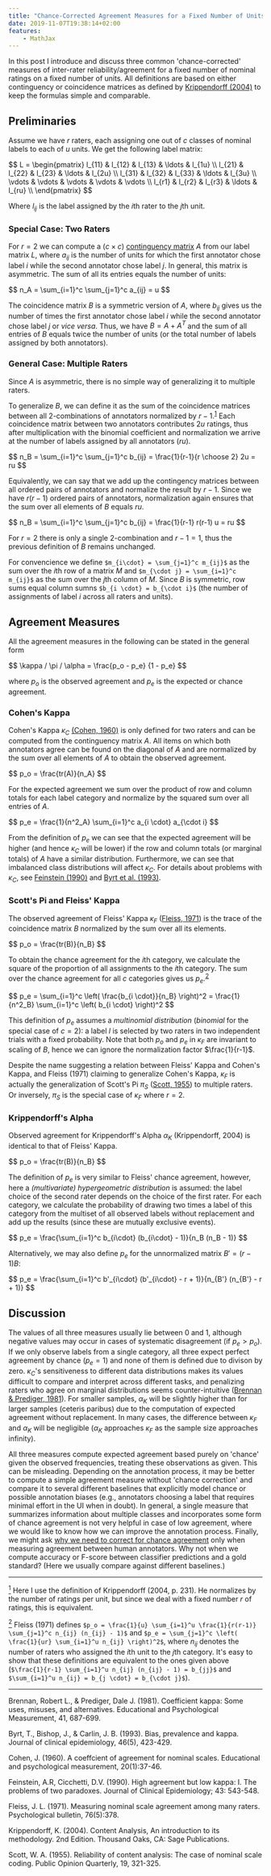 ```yaml
---
title: "Chance-Corrected Agreement Measures for a Fixed Number of Units"
date: 2019-11-07T19:38:14+02:00
features:
    - MathJax
---
```


In this post I introduce and discuss three common 'chance-corrected' measures of inter-rater reliability/agreement for a fixed number of nominal ratings on a fixed number of units. All definitions are based on either continguency or coincidence matrices as defined by [Krippendorff (2004)](#krippendorff-2004) to keep the formulas simple and comparable.

## Preliminaries

Assume we have $r$ raters, each assigning one out of $c$ classes of nominal labels to each of $u$ units. We get the following label matrix:

<div>$$
L = \begin{pmatrix}
l_{11} & l_{12} & l_{13} & \ldots & l_{1u} \\
l_{21} & l_{22} & l_{23} & \ldots & l_{2u} \\
l_{31} & l_{32} & l_{33} & \ldots & l_{3u} \\
\vdots & \vdots & \vdots & \vdots & \vdots \\
l_{r1} & l_{r2} & l_{r3} & \ldots & l_{ru} \\
\end{pmatrix}
$$</div>

Where $l_{ij}$ is the label assigned by the $i$th rater to the $j$th unit.

### Special Case: Two Raters

For $r=2$ we can compute a $(c \times c)$ [continguency matrix](https://en.wikipedia.org/wiki/Contingency_table) $A$ from our label matrix $L$, where $a_{ij}$ is the number of units for which the first annotator chose label $i$ while the second annotator chose label $j$. In general, this matrix is asymmetric. The sum of all its entries equals the number of units:

<div>$$
n_A = \sum_{i=1}^c \sum_{j=1}^c a_{ij} = u
$$</div>

The coincidence matrix $B$ is a symmetric version of $A$, where $b_{ij}$ gives us the number of times the first annotator chose label $i$ while the second annotator chose label $j$ or *vice versa*. Thus, we have $B = A + A^T$ and the sum of all entries of $B$ equals twice the number of units (or the total number of labels assigned by both annotators).

### General Case: Multiple Raters

Since $A$ is asymmetric, there is no simple way of generalizing it to multiple raters. 

To generalize $B$, we can define it as the sum of the coincidence matrices between all 2-combinations of annotators normalized by $r-1$.<a id="fn-1"></a><sup>[1](#1)</sup> Each coincidence matrix between two annotators contributes $2u$ ratings, thus after multiplication with the binomial coefficient and normalization we arrive at the number of labels assigned by all annotators ($ru$). 

<div>$$
n_B = \sum_{i=1}^c \sum_{j=1}^c b_{ij} = \frac{1}{r-1}{r \choose 2} 2u = ru
$$</div>

Equivalently, we can say that we add up the contingency matrices between all ordered pairs of annotators and normalize the result by $r-1$. Since we have $r(r-1)$ ordered pairs of annotators, normalization again ensures that the sum over all elements of $B$ equals $ru$.

<div>$$
n_B = \sum_{i=1}^c \sum_{j=1}^c b_{ij} = \frac{1}{r-1} r(r-1) u  = ru
$$</div>

For $r=2$ there is only a single 2-combination and $r - 1 = 1$, thus the previous definition of $B$ remains unchanged.

For convencience we define `$m_{i\cdot} = \sum_{j=1}^c m_{ij}$` as the sum over the $i$th row of a matrix $M$ and `$m_{\cdot j} = \sum_{i=1}^c m_{ij}$` as the sum over the $j$th column of $M$. Since $B$ is symmetric, row sums equal column sumns `$b_{i \cdot} = b_{\cdot i}$` (the number of assignments of label $i$ across all raters and units).

## Agreement Measures

All the agreement measures in the following can be stated in the general form

<div>$$
\kappa / \pi / \alpha = \frac{p_o - p_e} {1 - p_e}
$$</div>

where $p_o$ is the observed agreement and $p_e$ is the expected or chance agreement.

### Cohen's Kappa

Cohen's Kappa $\kappa_C$ [(Cohen, 1960)](#cohen-1960) is only defined for two raters and can be computed from the continguency matrix $A$. All items on which both annotators agree can be found on the diagonal of $A$ and are normalized by the sum over all elements of $A$ to obtain the observed agreement.

<div>$$
p_o = \frac{tr(A)}{n_A}
$$</div>

For the expected agreement we sum over the product of row and column totals for each label category and normalize by the squared sum over all entries of $A$.

<div>$$
p_e = \frac{1}{n^2_A} \sum_{i=1}^c a_{i \cdot} a_{\cdot i}
$$</div>

From the definition of $p_e$ we can see that the expected agreement will be higher (and hence $\kappa_C$ will be lower) if the row and column totals (or marginal totals) of $A$ have a similar distribution. Furthermore, we can see that imbalanced class distributions will affect $\kappa_C$. For details about problems with $\kappa_C$, see [Feinstein (1990)](#feinstein-1990) and [Byrt et al. (1993)](#byrt-et-al-1993).


### Scott's Pi and Fleiss' Kappa

The observed agreement of Fleiss' Kappa $\kappa_F$ ([Fleiss, 1971](#fleiss-1971)) is the trace of the coincidence matrix $B$ normalized by the sum over all its elements.

<div>$$
p_o = \frac{tr(B)}{n_B}
$$</div>

To obtain the chance agreement for the $i$th category, we calculate the square of the proportion of all assignments to the $i$th category. The sum over the chance agreement for all $c$ categories gives us $p_e$.<a id="fn-2"></a><sup>[2](#2)</sup>

<div>$$
p_e = \sum_{i=1}^c \left( \frac{b_{i \cdot}}{n_B} \right)^2 = \frac{1}{n^2_B} \sum_{i=1}^c \left( b_{i \cdot} \right)^2
$$</div>

This definition of $p_e$ assumes a *multinomial distribution* (*binomial* for the special case of $c=2$): a label $l$ is selected by two raters in two independent trials with a fixed probability. Note that both $p_o$ and $p_e$ in $\kappa_F$ are invariant to scaling of $B$, hence we can ignore the normalization factor $\frac{1}{r-1}$.

Despite the name suggesting a relation between Fleiss' Kappa and Cohen's Kappa, and Fleiss (1971) claiming to generalize Cohen's Kappa, $\kappa_F$ is actually the generalization of Scott's Pi $\pi_S$ ([Scott, 1955](#scott-1955)) to multiple raters. Or inversely, $\pi_S$ is the special case of $\kappa_F$ where $r=2$.

### Krippendorff's Alpha

Observed agreement for Krippendorff's Alpha $\alpha_K$ (Krippendorff, 2004) is identical to that of Fleiss' Kappa. 

<div>$$
p_o = \frac{tr(B)}{n_B}
$$</div>

The definition of $p_e$ is very similar to Fleiss' chance agreement, however, here a *(multivariate) hypergeometric distribution* is assumed: the label choice of the second rater depends on the choice of the first rater. For each category, we calculate the probability of drawing two times a label of this category from the multiset of all observed labels without replacement and add up the results (since these are mutually exclusive events).

<div>$$
p_e = \frac{\sum_{i=1}^c b_{i\cdot} (b_{i\cdot} - 1)}{n_B (n_B - 1)}
$$</div>

Alternatively, we may also define $p_e$ for the unnormalized matrix $B' = (r-1) B$:

<div>$$
p_e = \frac{\sum_{i=1}^c b'_{i\cdot} (b'_{i\cdot} - r + 1)}{n_{B'} (n_{B'} - r + 1)}
$$</div>


## Discussion

The values of all three measures usually lie between 0 and 1, although negative values may occur in cases of systematic disagreement (if $p_e > p_o$). If we only observe labels from a single category, all three expect perfect agreement by chance ($p_e = 1$) and none of them is defined due to divison by zero. $\kappa_C$'s sensitiveness to different data distributions makes its values difficult to compare and interpret across different tasks, and penalizing raters who agree on marginal distributions seems counter-intuitive ([Brennan & Prediger, 1981](#brennan-prediger-1981)). For smaller samples, $\alpha_K$ will be slightly higher than for larger samples (ceteris paribus) due to the computation of expected agreement without replacement. In many cases, the difference between $\kappa_F$ and $\alpha_K$ will be negligible ($\alpha_K$ approaches $\kappa_F$ as the sample size approaches infinity).

All three measures compute expected agreement based purely on 'chance' given the observed frequencies, treating these observations as given. This can be misleading. Depending on the annotation process, it may be better to compute a simple agreement measure without 'chance correction' and compare it to several different baselines that explicitly model chance or possible annotation biases (e.g., annotators choosing a label that requires minimal effort in the UI when in doubt). In general, a single measure that summarizes information about multiple classes and incorporates some form of chance agreement is not very helpful in case of low agreement, where we would like to know how we can improve the annotation process. Finally, we might ask [why we need to correct for chance agreement](https://john-uebersax.com/stat/kappa2.htm) only when measuring agreement between human annotators. Why not when we compute accuracy or F-score between classifier predictions and a gold standard? (Here we usually compare against different baselines.)

<hr>

<a id="1" href="#fn-1"><sup>1</sup></a> Here I use the definition of Krippendorff (2004, p. 231). He normalizes by the number of ratings per unit, but since we deal with a fixed number $r$ of ratings, this is equivalent.

<a id="2" href="#fn-2"><sup>2</sup></a> Fleiss (1971) defines `$p_o = \frac{1}{u} \sum_{i=1}^u \frac{1}{r(r-1)} \sum_{j=1}^c n_{ij} (n_{ij} - 1)$` and `$p_e = \sum_{j=1}^c \left( \frac{1}{ur} \sum_{i=1}^u n_{ij} \right)^2$`, where $n_{ij}$ denotes the number of raters who assigned the $i$th unit to the $j$th category. It's easy to show that these definitions are equivalent to the ones given above (`$\frac{1}{r-1} \sum_{i=1}^u n_{ij} (n_{ij} - 1) = b_{jj}$` and `$\sum_{i=1}^u n_{ij} = b_{j \cdot} = b_{\cdot j}$`).

<hr>

<a id="brennan-prediger-1981"></a> Brennan, Robert L., & Prediger, Dale J. (1981). Coefficient kappa: Some uses, misuses, and alternatives. Educational and Psychological Measurement, 41, 687-699.

<a id="byrt-et-al-1993"></a> Byrt, T., Bishop, J., & Carlin, J. B. (1993). Bias, prevalence and kappa. Journal of clinical epidemiology, 46(5), 423-429.

<a id="cohen-1960"></a> Cohen, J. (1960). A coeffcient of agreement for nominal scales. Educational and psychological measurement, 20(1):37-46.

<a id="feinstein-1990"></a> Feinstein, A.R, Cicchetti, D.V. (1990). High agreement but low kappa: I. The problems of two paradoxes. Journal of Clinical Epidemiology; 43: 543-548.

<a id="fleiss-1971"></a>Fleiss, J. L. (1971). Measuring nominal scale agreement among many raters. Psychological
bulletin, 76(5):378.

<a id="krippendorff-2004"></a> Krippendorff, K. (2004). Content Analysis, An introduction to its methodology. 2nd Edition. Thousand Oaks, CA: Sage Publications.

<a id="scott-1955"></a> Scott, W. A. (1955). Reliability of content analysis: The case of nominal scale coding.
Public Opinion Quarterly, 19, 321-325.
